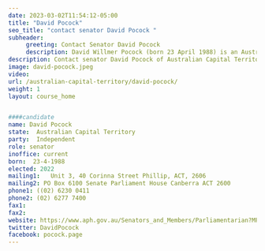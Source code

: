 ```yaml
---
date: 2023-03-02T11:54:12-05:00
title: "David Pocock"
seo_title: "contact senator David Pocock "
subheader:
     greeting: Contact Senator David Pocock
     description: David Willmer Pocock (born 23 April 1988) is an Australian politician and former professional rugby union player. Raised in Gweru, Zimbabwe, Pocock moved to Australia as a teenager and played for the Australia national rugby team. He played primarily at openside flanker, and was vice captain of the Brumbies in Super Rugby. After his retirement, Pocock worked as a conservationist and social justice advocate. In the 2022 Australian federal election, Pocock ran as an independent candidate for one of the Australian Capital Territory's two Senate seats. He defeated Liberal incumbent Zed Seselja, ending the two major parties' duopoly on the ACT's Senate delegation which had been in place since the ACT was granted Senate representation in 1975.
description: Contact senator David Pocock of Australian Capital Territory. Contact information for David Pocock includes email address, phone number, and mailing address.
image: david-pocock.jpeg
video:
url: /australian-capital-territory/david-pocock/
weight: 1
layout: course_home


####candidate
name: David Pocock
state:	Australian Capital Territory
party:	Independent
role: senator
inoffice: current
born:  23-4-1988
elected: 2022
mailing1:	Unit 3, 40 Corinna Street Phillip, ACT, 2606
mailing2: PO Box 6100 Senate Parliament House Canberra ACT 2600
phone1:	((02) 6230 0411
phone2: (02) 6277 7400
fax1:
fax2:
website: https://www.aph.gov.au/Senators_and_Members/Parliamentarian?MPID=256136
twitter: DavidPocock
facebook: pocock.page
---
```

